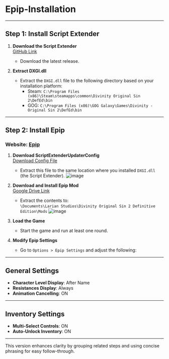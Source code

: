# Epip-Installation
---
## Step 1: Install Script Extender

1. **Download the Script Extender**  
   [GitHub Link](https://github.com/Norbyte/ositools/releases)  
   * Download the latest release.

2. **Extract DXGI.dll**  
   * Extract the `DXGI.dll` file to the following directory based on your installation platform:
     - Steam: `C:\Program Files (x86)\Steam\steamapps\common\Divinity Original Sin 2\DefEd\bin`
     - GOG: `C:\Program Files (x86)\GOG Galaxy\Games\Divinity - Original Sin 2\DefEd\bin`

---
## Step 2: Install Epip
### Website: [Epip](https://www.pinewood.team/epip/patchnotes/)

1. **Download ScriptExtenderUpdaterConfig**  
   [Download Config File](https://www.pinewood.team/epip/ScriptExtenderUpdaterConfig.json)  
   * Extract this file to the same location where you installed `DXGI.dll` (the Script Extender).
![image](https://github.com/user-attachments/assets/7458ff36-69ef-4e8d-94f6-827151e2f0e7)

2. **Download and Install Epip Mod**  
   [Google Drive Link](https://drive.google.com/file/d/1ET1BPwS52uf46PKLrnxjIEhI1mHxDr-X/view?usp=sharing)  
   * Extract the contents to:  
     `\Documents\Larian Studios\Divinity Original Sin 2 Definitive Edition\Mods`
![image](https://github.com/user-attachments/assets/5a2b2148-4b60-4314-8f73-d708b5620bca)

3. **Load the Game**  
   * Start the game and run at least one round.

4. **Modify Epip Settings**  
   * Go to `Options > Epip Settings` and adjust the following:

---

## General Settings

- **Character Level Display**: After Name  
- **Resistances Display**: Always  
- **Animation Cancelling**: ON

---

## Inventory Settings

- **Multi-Select Controls**: ON  
- **Auto-Unlock Inventory**: ON

---

This version enhances clarity by grouping related steps and using concise phrasing for easy follow-through.
